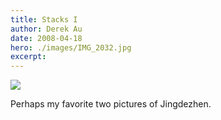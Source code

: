 ```yaml
---
title: Stacks I
author: Derek Au
date: 2008-04-18
hero: ./images/IMG_2032.jpg
excerpt: 
---
```


![](./images/IMG_20521.jpg)

Perhaps my favorite two pictures of Jingdezhen.

